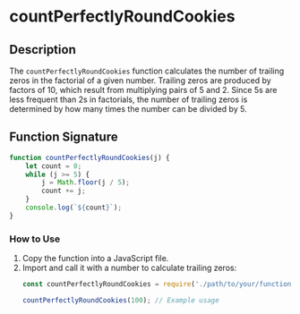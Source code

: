 # countPerfectlyRoundCookies

## Description
The `countPerfectlyRoundCookies` function calculates the number of trailing zeros in the factorial of a given number. Trailing zeros are produced by factors of 10, which result from multiplying pairs of 5 and 2. Since 5s are less frequent than 2s in factorials, the number of trailing zeros is determined by how many times the number can be divided by 5.

## Function Signature
```javascript
function countPerfectlyRoundCookies(j) {
    let count = 0;
    while (j >= 5) {
        j = Math.floor(j / 5);
        count += j;
    }
    console.log(`${count}`);
}
```

### How to Use
1. Copy the function into a JavaScript file.
2. Import and call it with a number to calculate trailing zeros:
   ```javascript
   const countPerfectlyRoundCookies = require('./path/to/your/function.js');
   
   countPerfectlyRoundCookies(100); // Example usage
    ```